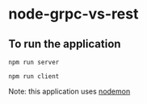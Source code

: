 # node-grpc-vs-rest

## To run the application

```
npm run server
```

```
npm run client
```

Note: this application uses [nodemon](https://www.npmjs.com/package/nodemon)